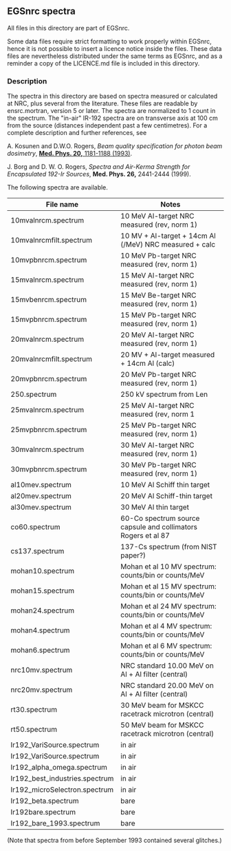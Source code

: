 ## EGSnrc spectra

All files in this directory are part of EGSnrc.

Some data files require strict formatting to work properly within EGSnrc, hence
it is not possible to insert a licence notice inside the files. These data files
are nevertheless distributed under the same terms as EGSnrc, and as a reminder a
copy of the LICENCE.md file is included in this directory.

### Description

The spectra in this directory are based on spectra measured or calculated at
NRC, plus several from the literature. These files are readable by
ensrc.mortran, version 5 or later. The spectra are normalized to 1 count in the
spectrum. The "in-air" IR-192 spectra are on transverse axis at 100 cm from the source
(distances independent past a few centimetres). For a complete description and further references, see

A. Kosunen and D.W.O. Rogers, *Beam quality specification for photon beam
dosimetry*, [**Med. Phys. 20,** 1181-1188 (1993)](http://dx.doi.org/10.1118/1.598763).

J. Borg and D. W. O. Rogers, *Spectra and Air-Kerma Strength for Encapsulated
192-Ir Sources*, **Med. Phys. 26,** 2441-2444 (1999).

The following spectra are available.

| File name                          | Notes
|------------------------------------|-----------------------------------------------------------
|  10mvalnrcm.spectrum               | 10 MeV Al-target NRC measured (rev, norm 1)
|  10mvalnrcmfilt.spectrum           | 10  MV + Al-target + 14cm Al (/MeV) NRC measured + calc
|  10mvpbnrcm.spectrum               | 10 MeV Pb-target NRC measured (rev, norm 1)
|  15mvalnrcm.spectrum               | 15 MeV Al-target NRC measured (rev, norm 1)
|  15mvbenrcm.spectrum               | 15 MeV Be-target NRC measured (rev, norm 1)
|  15mvpbnrcm.spectrum               | 15 MeV Pb-target NRC measured (rev, norm 1)
|  20mvalnrcm.spectrum               | 20 MeV Al-target NRC measured (rev, norm 1)
|  20mvalnrcmfilt.spectrum           | 20 MV + Al-target measured + 14cm Al (calc)
|  20mvpbnrcm.spectrum               | 20 MeV Pb-target NRC measured (rev, norm 1)
|  250.spectrum                      | 250 kV spectrum from Len
|  25mvalnrcm.spectrum               | 25 MeV Al-target NRC measured (rev, norm 1
|  25mvpbnrcm.spectrum               | 25 MeV Pb-target NRC measured (rev, norm 1)
|  30mvalnrcm.spectrum               | 30 MeV Al-target NRC measured (rev, norm 1)
|  30mvpbnrcm.spectrum               | 30 MeV Pb-target NRC measured (rev, norm 1)
|  al10mev.spectrum                  | 10 MeV Al Schiff thin target
|  al20mev.spectrum                  | 20 MeV Al Schiff-thin target
|  al30mev.spectrum                  | 30 MeV Al thin target
|  co60.spectrum                     | 60-Co  spectrum source capsule and collimators Rogers et al 87
|  cs137.spectrum                    | 137-Cs spectrum  (from NIST paper?)
|  mohan10.spectrum                  | Mohan et al 10 MV spectrum: counts/bin or counts/MeV
|  mohan15.spectrum                  | Mohan et al 15 MV spectrum: counts/bin or counts/MeV
|  mohan24.spectrum                  | Mohan et al 24 MV spectrum: counts/bin or counts/MeV
|  mohan4.spectrum                   | Mohan et al  4 MV spectrum: counts/bin or counts/MeV
|  mohan6.spectrum                   | Mohan et al  6 MV spectrum: counts/bin or counts/MeV
|  nrc10mv.spectrum                  | NRC standard 10.00 MeV on Al + Al filter (central)
|  nrc20mv.spectrum                  | NRC standard 20.00 MeV on Al + Al filter (central)
|  rt30.spectrum                     | 30 MeV beam for MSKCC racetrack microtron  (central)
|  rt50.spectrum                     | 50 MeV beam for MSKCC racetrack microtron  (central)
|  Ir192_VariSource.spectrum         | in air
|  Ir192_VariSource.spectrum         | in air
|  Ir192_alpha_omega.spectrum        | in air
|  Ir192_best_industries.spectrum    | in air
|  Ir192_microSelectron.spectrum     | in air
|  Ir192_beta.spectrum               | bare
|  Ir192bare.spectrum                | bare
|  Ir192_bare_1993.spectrum          | bare

 (Note that spectra from before September 1993 contained several glitches.)
